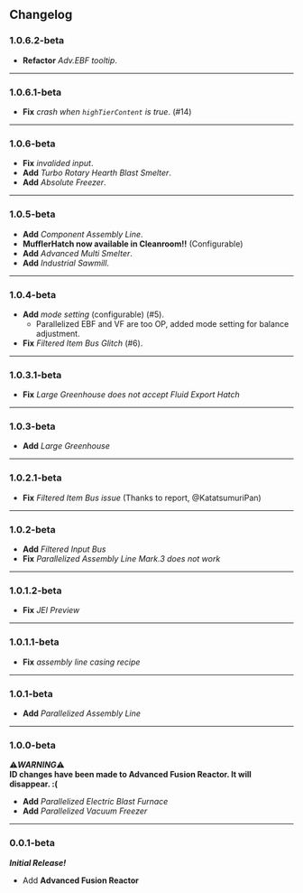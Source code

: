 ## Changelog
### 1.0.6.2-beta
- **Refactor** _Adv.EBF tooltip_.

----
### 1.0.6.1-beta
- **Fix** _crash when `highTierContent` is true_. (#14)

---
### 1.0.6-beta
- **Fix** _invalided input_.
- **Add** _Turbo Rotary Hearth Blast Smelter_.
- **Add** _Absolute Freezer_.

---
### 1.0.5-beta
- **Add** _Component Assembly Line_.
- **MufflerHatch now available in Cleanroom!!** (Configurable)
- **Add** _Advanced Multi Smelter_.
- **Add** _Industrial Sawmill_. 

---
### 1.0.4-beta
- **Add** _mode setting_ (configurable) (#5). 
  - Parallelized EBF and VF are too OP, added mode setting for balance adjustment.
- **Fix** _Filtered Item Bus Glitch_ (#6).

---
### 1.0.3.1-beta
- **Fix** _Large Greenhouse does not accept Fluid Export Hatch_

---
### 1.0.3-beta  
- **Add** _Large Greenhouse_

---

### 1.0.2.1-beta
- **Fix** _Filtered Item Bus issue_ (Thanks to report, @KatatsumuriPan)

---
### 1.0.2-beta
- **Add** _Filtered Input Bus_
- **Fix** _Parallelized Assembly Line Mark.3 does not work_

---
### 1.0.1.2-beta
- **Fix** _JEI Preview_

---
### 1.0.1.1-beta  
- **Fix** _assembly line casing recipe_

---
### 1.0.1-beta
- **Add** _Parallelized Assembly Line_

---
### 1.0.0-beta
:warning:**_WARNING_**:warning:  
**ID changes have been made to Advanced Fusion Reactor. It will disappear. :(**  

- **Add** _Parallelized Electric Blast Furnace_  
- **Add** _Parallelized Vacuum Freezer_  

---
### 0.0.1-beta
**_Initial Release!_**<br>
- Add **Advanced Fusion Reactor**
